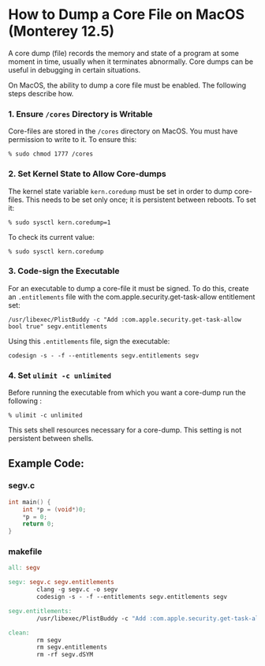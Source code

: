 # How to Dump a Core File on MacOS (Monterey 12.5)

A core dump (file) records the memory and state of a program at some moment in time, usually when it terminates abnormally. Core dumps can be useful in debugging in certain situations.

On MacOS, the ability to dump a core file must be enabled. The following steps describe how. 

### 1. Ensure ```/cores``` Directory is Writable
Core-files are stored in the ```/cores``` directory on MacOS. You must have permission to write to it. To ensure this:

```% sudo chmod 1777 /cores```

### 2. Set Kernel State to Allow Core-dumps
The kernel state variable ```kern.coredump``` must be set in order to dump core-files. This needs to be set only once; it is persistent between reboots. To set it:

```% sudo sysctl kern.coredump=1```

To check its current value:

```% sudo sysctl kern.coredump```

### 3. Code-sign the Executable

For an executable to dump a core-file it must be signed. To do this, create an ```.entitlements``` file with the com.apple.security.get-task-allow entitlement set:

```/usr/libexec/PlistBuddy -c "Add :com.apple.security.get-task-allow bool true" segv.entitlements```

Using this ```.entitlements``` file, sign the executable:

```codesign -s - -f --entitlements segv.entitlements segv```

### 4. Set ```ulimit -c unlimited```

Before running the executable from which you want a core-dump run the following :

```% ulimit -c unlimited```

This sets shell resources necessary for a core-dump. This setting is not persistent between shells.

## Example Code:


### segv.c

```C
int main() {
    int *p = (void*)0;
    *p = 0;
    return 0;
}
```

### makefile

```Makefile
all: segv

segv: segv.c segv.entitlements
        clang -g segv.c -o segv
        codesign -s - -f --entitlements segv.entitlements segv

segv.entitlements:
        /usr/libexec/PlistBuddy -c "Add :com.apple.security.get-task-allow bool true" segv.entitlements

clean:
        rm segv
        rm segv.entitlements
        rm -rf segv.dSYM
```
